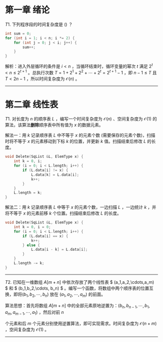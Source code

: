 # 第一章 绪论

$T1.$ 下列程序段的时间复杂度是 () ？

```c
int sum = 0;
for (int i = 1; i < n; i *= 2) {
    for (int j = 0; j < i; j++) {
        sum++;
    }
}
```

解析：进入外层循环的条件是 $i < n$ ，当循环结束时，循环变量的幂次 $t$ 满足 $2^t < n \le 2^{t + 1}$ 。总执行次数 $T = 1 + 2^1 + 2^2 + \cdots + 2^t  = 2^{t + 1} - 1$ ，即 $n - 1 \le T$ 且 $T < 2n - 1$ ，所以时间复杂度为 $\mathcal{O}(n)$ 。

---

# 第二章 线性表

$T1.$ 对长度为 $n$ 的顺序表 $L$ ，编写一个时间复杂度为 $\mathcal{O}(n)$ 、空间复杂度为 $\mathcal{O}(1)$ 的算法，该算法**删除**顺序表中所有值为 $x$ 的数据元素。

解法一：用 $k$ 记录顺序表 $L$ 中不等于 $x$ 的元素个数 (需要保存的元素个数)，扫描时将不等于 $x$ 的元素移动到下标 $k$ 的位置，并更新 $k$ 值。扫描结束后修改 $L$ 的长度。

```c
void Delete(SqList &L, ElemType x) {
    int k = 0, i;
    for (i = 0; i < L.length; i++) {
        if (L.data[i] != x) {
            L.data[k] = L.data[i];
            k++;
        }
    }
    L.length = k;
}
```

解法二：用 $k$ 记录顺序表 $L$ 中等于 $x$ 的元素个数，一边扫描 $L$ ，一边统计 $k$ ，并将不等于 $x$ 的元素前移 $k$ 个位置。扫描结束后修改 $L$ 的长度。

```c
void Delete(SqList &L, ElemType x) {
    int k = 0, i = 0;
    for (i = 0; i < L.length; i++) {
        if (L.data[i] == x) {
            k++;
        } else {
            L.data[i - k] = L.data[i];
        }
    }
    L.length -= k;
}
```

---

$T2.$ 已知在一维数组 $A[m + n]$ 中依次存放了两个线性表 $ (a_1,a_2,\cdots,a_m) $ 和 $ (b_1,b_2,\cdots, b_n) $ 。编写一个函数，将数组中两个顺序表的位置互换，即将$(b_1,b_2,\cdots,b_n)$ 放在 $(a_1,a_2,\cdots,a_m)$ 的前面。

算法思想：首先将数组 $A[m + n]$ 中的全部元素原地逆置为：$(b_n,b_{n-1},\cdots,b_1,a_m,a_{m-1},\cdots,a_1)$ ，然后对前 $n$

个元素和后 $m$ 个元素分别使用逆置算法，即可实现需求。时间复杂度为 $\mathcal{O}(n+m)$ ，空间复杂度为 $\mathcal{O}(1)$ 。

---
































